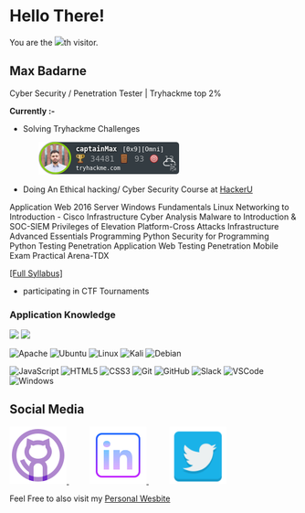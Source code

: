 # Hello There!
<div align="left">You are the <img src="https://profile-counter.glitch.me/MaxBadarne/count.svg">th visitor.</div>
 
## Max Badarne
Cyber Security / Penetration Tester | Tryhackme top 2%

**Currently :-**

- Solving Tryhackme Challenges
  
&emsp;&emsp; &emsp; <img src="https://github.com/MaxBadarne/MaxBadarne/blob/main/Icons/captainMax.png" alt="TryHackMe">
- Doing An Ethical hacking/ Cyber Security Course at [HackerU](https://www.hackeru.co.il/)

Application Web 
2016 Server Windows 
Fundamentals Linux 
Networking to Introduction - Cisco 
Infrastructure Cyber 
Analysis Malware to Introduction & SOC-SIEM 
Privileges of Elevation Platform-Cross 
Attacks Infrastructure Advanced 
Essentials Programming Python
Security for Programming Python 
Testing Penetration Application Web 
Testing Penetration Mobile 
Exam Practical Arena-TDX 

[[Full Syllabus]](https://drive.google.com/file/d/1-rLELLbkqYddhhVNebJFyVSuuZgkApOl/view?usp=sharing)
- participating in CTF Tournaments 

### Application Knowledge
<div align="left">
<img src = "https://img.shields.io/badge/shell_script-000000.svg?style=for-the-badge&logo=gnu-bash&logoColor=green1" >
<img src = "https://img.shields.io/badge/python-000000?style=for-the-badge&logo=python&logoColor=ffff00" >
 </div>
<div align="left">
 
![Apache](https://img.shields.io/badge/apache-%23D42029.svg?style=for-the-badge&logo=apache&logoColor=white)
![Ubuntu](https://img.shields.io/badge/Ubuntu-E95420?style=for-the-badge&logo=ubuntu&logoColor=white)
![Linux](https://img.shields.io/badge/Linux-FCC624?style=for-the-badge&logo=linux&logoColor=black)
![Kali](https://img.shields.io/badge/Kali-268BEE?style=for-the-badge&logo=kalilinux&logoColor=white)
![Debian](https://img.shields.io/badge/Debian-D70A53?style=for-the-badge&logo=debian&logoColor=white) 
 </div>
<div align="left">
</div>
<div align="left">
<img alt='JavaScript' src='https://img.shields.io/badge/-Javascript-F7DF1E?logo=javascript&logoColor=white&style=plastic' />
<img alt='HTML5' src='https://img.shields.io/badge/-HTML5-E34F26?logo=html5&logoColor=white&style=plastic' />
<img alt='CSS3' src='https://img.shields.io/badge/-CSS3-1572B6?logo=css3&logoColor=white&style=plastic' />
<img alt='Git' src='https://img.shields.io/badge/-Git-F05032?logo=git&logoColor=white&style=plastic' />
<img alt='GitHub' src='https://img.shields.io/badge/-Github-181717?style=flat&logo=github&logoColor=white&style=plastic' />
<img alt='Slack' src='https://img.shields.io/badge/-Slack-4A154B?style=flat&logo=slack&logoColor=white&style=plastic' />
<img alt='VSCode' src='https://img.shields.io/badge/-VSCode-007ACC?style=flat&logo=visual-studio-code&logoColor=white&style=plastic' />
<img alt='Windows' src='https://img.shields.io/badge/-Windows-0D1117?style=flat&logo=windows&labelColor=0D1117' />
 </div>

## Social Media
<a href="https://github.com/MaxBadarne" rel="nofollow">
  <img src="https://github.com/MaxBadarne/MaxBadarne/blob/main/Icons/icons8-github-100.png" alt="html5" width="100" height="100" style="max-width: 100%;">
</a>
&emsp; 
&emsp; 
<a href="https://www.linkedin.com/in/max-badarne-232081194/" rel="nofollow">
  <img src="https://github.com/MaxBadarne/MaxBadarne/blob/main/Icons/icons8-linkedin.svg" alt="html5" width="100" height="100" style="max-width: 100%;">
</a>
&emsp; 
&emsp; 
<a href="https://twitter.com/MaxBadarne" rel="nofollow">
  <img src="https://github.com/MaxBadarne/MaxBadarne/blob/main/Icons/social-twitter-icon_34350.png" alt="html5" width="100" height="100" style="max-width: 100%;">
</a>

Feel Free to also visit my [Personal Wesbite ](https://maxbd.de/)





